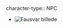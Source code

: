 character-type:: NPC

- ![Fausvar billede](https://i.pinimg.com/originals/a7/45/c1/a745c12c618fe08ecfb6ad83014ee8cd.jpg)